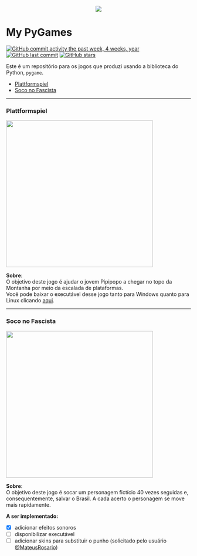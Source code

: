 <p align="center"><a href="https://www.hackerrank.com/werctonmatheus"><img src="https://miro.medium.com/max/640/0*nr8xfIriulC1eIkW.png" ></a></p>


# My PyGames

[![GitHub commit activity the past week, 4 weeks, year](https://img.shields.io/github/commit-activity/y/wercton/My-PyGames?color=orange)](https://github.com/Wercton/My-PyGames)
[![GitHub last commit](https://img.shields.io/github/last-commit/Wercton/My-PyGames?color=blue)](https://github.com/Wercton/My-PyGames) 
[![GitHub stars](https://img.shields.io/github/stars/Wercton/My-PyGames?color=green)](https://github.com/Wercton/My-PyGames)

Este é um repositório para os jogos que produzi usando a biblioteca do Python, `pygame`.

- [Plattformspiel](https://github.com/Wercton/My-PyGames/tree/master/Plattformspiel)
- [Soco no Fascista](https://github.com/Wercton/My-PyGames/tree/master/punch-the-clown)

 ---
 
 ### Plattformspiel
 <a href="https://github.com/Wercton/My-PyGames/tree/master/Plattformspiel"><img src="./Plattformspiel/data/printscreen/printscreen1.png" width="400px" /></a>
 
**Sobre**:  
O objetivo deste jogo é ajudar o jovem Pipipopo a chegar no topo da Montanha por meio da escalada de plataformas.  
Você pode baixar o executável desse jogo tanto para Windows quanto para Linux clicando [aqui](https://wercton.itch.io/plattformspiel).
  
 ---
 
 ### Soco no Fascista
<a href="https://github.com/Wercton/My-PyGames/tree/master/punch-the-clown"><img src="https://i.ibb.co/7tC8tJn/soco-no-fascista-exemplo1.png" width="400px" /></a>
 
**Sobre**:  
O objetivo deste jogo é socar um personagem fictício 40 vezes seguidas e, consequentemente, salvar o Brasil. A cada acerto o personagem se move mais rapidamente.  
  
**A ser implementado:**
- [X] adicionar efeitos sonoros
- [ ] disponibilizar executável
- [ ] adicionar skins para substituir o punho (solicitado pelo usuário [@MateusRosario](https://github.com/MateusRosario))
